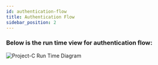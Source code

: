 ```yaml
---
id: authentication-flow
title: Authentication Flow
sidebar_position: 2
---
```


### Below is the run time view for authentication flow:

![Project-C Run Time Diagram](https://www.planttext.com/plantuml/png/X5LBRjim4Dth50CliY0G12YwAk2W_YIk0JS9eZZTT3EHnWvXcdI7L5otwCcww95wXOAaf53-f3jftfkPDp_fx-y_7wr3TjLQPPbTIRr1nZLia9qiv0QrWvyPmBNHxWRN1Bq1IrGmL5YiUZMGony4xzu3N5p0qAWIK9UWa9S4ZhuxM1Y6GY5Bjyi0XbYibcmgNOwCCWntg6Z2HDfZXalYQ1yZhwBzLwhCqhUAT451re3PRFVf08F26JuU2s0c5pIJclwBx-dyP3JjnhJrSj0dWDxS4lS0BVY7BErPRpwDmBHhpebVQf_us8N7wF09BGN2UDW5hzOeLN2J1NtLGjoOahoDM8ZW4HXTfuanIqLmEwZSS-CRk148zgx75thoHfrckaDhLxG33zIv6jfUEZBA5EYawVZVvf_X36Q42qMk3Z0XasNzFWZXkmVtj9JMSNGzWqTYkP0naX3GxsU1TNu9yoby026kj2E6aXnAPSF6iTyCw-3suKw8R3xrvDZau10J48TX2P7LqFbbR5lWvAJBsZyQVJxR1YX8lb0JloidwDsTols8IfRe6j_NrEDXmEURW8QOkKDNMI7IvipCKjPjGENWWR6KlZEe8fG101njq8Yf9EqaAXyoq4wAE-GU21qzKx5gEaYw37BIxV3-SMh7DDtN8seywheINUtsUVfKIoUzikx-1NfBx1RJC9kYoaHdvnPEzYqdHKLBFbIO74wdfc2fcIddDN9yVp0hwaPCv2UKfeHm0CUdKIzTCevNIhkseGB8gw8WQo-kKQgAgLqltw-juHBkoVhJF79fwT1Iwk6Qj_Dg62TlB11W9lNgnAarCDHNv-TuC2W7DxHjTHrJL1zMGidtcvWxmxGVA3Od_Ph5I6ysQ5GnatOmgtrQGHCoWNXDhl2Rry8UIEEuYdMBW_yRl55K4kUmA7pf4BAFf4l_Z_y7003__mC0)